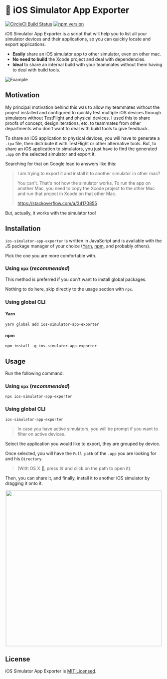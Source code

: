 # 📲 iOS Simulator App Exporter

[![CircleCI Build Status](https://circleci.com/gh/charpeni/ios-simulator-app-exporter.svg?style=shield)](https://circleci.com/gh/charpeni/ios-simulator-app-exporter)
[![npm version](https://badge.fury.io/js/ios-simulator-app-exporter.svg)](http://badge.fury.io/js/ios-simulator-app-exporter)

iOS Simulator App Exporter is a script that will help you to list all your simulator devices and their applications, so you can quickly locate and export applications.

- **Easily** share an iOS simulator app to other simulator, even on other mac.
- **No need to build** the Xcode project and deal with dependencies.
- **Ideal** to share an internal build with your teammates without them having to deal with build tools.

![Example](https://user-images.githubusercontent.com/7189823/55847008-c17ac480-5b15-11e9-8fd0-a1dc2b03ec9a.gif)

## Motivation

My principal motivation behind this was to allow my teammates without the project installed and configured to quickly test multiple iOS devices through simulators without TestFlight and physical devices. I used this to share proofs of concept, design iterations, etc. to teammates from other departments who don't want to deal with build tools to give feedback.

To share an iOS application to physical devices, you will have to generate a `.ipa` file, then distribute it with TestFlight or other alternative tools. But, to share an iOS application to simulators, you just have to find the generated `.app` on the selected simulator and export it.

Searching for that on Google lead to answers like this:

> I am trying to export it and install it to another simulator in other mac?
>
> You can't. That's not how the simulator works. To run the app on another Mac, you need to copy the Xcode project to the other Mac and run that project in Xcode on that other Mac.
>
> https://stackoverflow.com/a/34170855

But, actually, it works with the simulator too!

## Installation

`ios-simulator-app-exporter` is written in JavaScript and is available with the JS package manager of your choice ([Yarn](https://yarnpkg.com/en/), [npm](https://www.npmjs.com/get-npm), and probably others).

Pick the one you are more comfortable with.

### Using `npx` (_recommended_)

This method is preferred if you don't want to install global packages.

Nothing to do here, skip directly to the usage section with `npx`.

### Using global CLI

#### Yarn

```
yarn global add ios-simulator-app-exporter
```

#### npm

```
npm install -g ios-simulator-app-exporter
```

## Usage

Run the following command:

### Using `npx` (_recommended_)

```
npx ios-simulator-app-exporter
```

### Using global CLI

```
ios-simulator-app-exporter
```

> In case you have active simulators, you will be prompt if you want to filter on active devices.

Select the application you would like to export, they are grouped by device.

Once selected, you will have the `Full path` of the `.app` you are looking for and his `Directory`.

> (With OS X , press ⌘ and click on the path to open it).

Then, you can share it, and finally, install it to another iOS simulator by dragging it onto it.

<p align="center">
  <img src="https://user-images.githubusercontent.com/7189823/55923469-bdad7780-5bd3-11e9-8d01-f1a3131d2d56.gif" height="500" />
</p>

## License

iOS Simulator App Exporter is [MIT Licensed](LICENSE).
